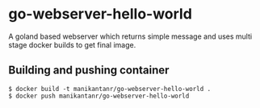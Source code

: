 # go-webserver-hello-world

A goland based webserver which returns simple message and uses multi stage docker builds to get final image.


## Building and pushing container

```
$ docker build -t manikantanr/go-webserver-hello-world .
$ docker push manikantanr/go-webserver-hello-world

```

